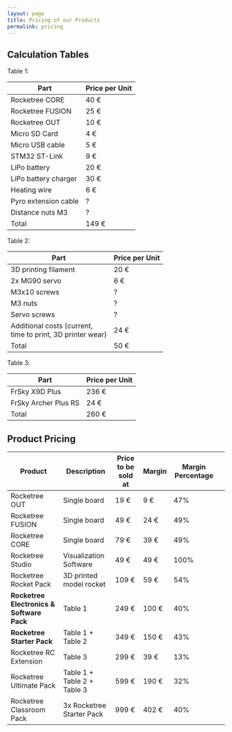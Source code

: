 ```yaml
---
layout: page
title: Pricing of our Products
permalink: pricing
---
```

## Calculation Tables
Table 1:

| Part                 | Price per Unit |
| -------------------- | -------------- |
| Rocketree CORE<br>   | 40 €           |
| Rocketree FUSION     | 25 €           |
| Rocketree OUT        | 10 €           |
| Micro SD Card        | 4 €            |
| Micro USB cable      | 5 €            |
| STM32 ST-Link        | 9 €            |
| LiPo battery <br>    | 20 €           |
| LiPo battery charger | 30 €           |
| Heating wire         | 6 €            |
| Pyro extension cable | ?              |
| Distance nuts M3     | ?              |
| Total                | 149 €          |

Table 2:

| Part                                                           | Price per Unit |
| -------------------------------------------------------------- | -------------- |
| 3D printing filament                                           | 20 €           |
| 2x MG90 servo                                                  | 6 €            |
| M3x10 screws                                                   | ?              |
| M3 nuts                                                        | ?              |
| Servo screws                                                   | ?              |
| Additional costs (current, <br>time to print, 3D printer wear) | 24 €           |
| Total                                                          | 50 €           |

Table 3:

| Part                 | Price per Unit |
| -------------------- | -------------- |
| FrSky X9D Plus       | 236 €          |
| FrSky Archer Plus RS | 24 €           |
| Total                | 260 €          |

## Product Pricing

| Product                                   | Description                 | Price to be sold at | Margin | Margin Percentage |     |
| ----------------------------------------- | --------------------------- | ------------------- | ------ | ----------------- | --- |
| Rocketree OUT                             | Single board                | 19 €                | 9 €    | 47%               |     |
| Rocketree FUSION                          | Single board                | 49 €                | 24 €   | 49%               |     |
| Rocketree CORE                            | Single board                | 79 €                | 39 €   | 49%               |     |
| Rocketree Studio                          | Visualization Software      | 49 €                | 49 €   | 100%              |     |
| Rocketree Rocket Pack                     | 3D printed model rocket     | 109 €               | 59 €   | 54%               |     |
| **Rocketree Electronics & Software Pack** | Table 1                     | 249 €               | 100 €  | 40%               |     |
| **Rocketree Starter Pack**                | Table 1 + Table 2           | 349 €               | 150 €  | 43%               |     |
| Rocketree RC Extension                    | Table 3                     | 299 €               | 39 €   | 13%               |     |
| Rocketree Ultimate Pack                   | Table 1 + Table 2 + Table 3 | 599 €               | 190 €  | 32%               |     |
| Rocketree Classroom Pack                  | 3x Rocketree Starter Pack   | 999 €               | 402 €  | 40%               |     |










